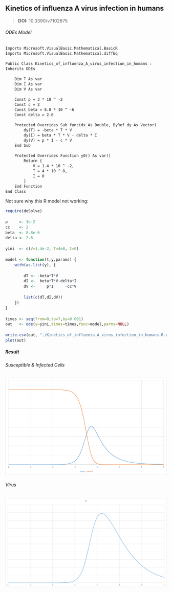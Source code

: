 ## Kinetics of influenza A virus infection in humans

> **DOI:** 10.3390/v7102875

###### ODEs Model

```vbnet
Imports Microsoft.VisualBasic.Mathematical.BasicR
Imports Microsoft.VisualBasic.Mathematical.diffEq

Public Class Kinetics_of_influenza_A_virus_infection_in_humans : Inherits ODEs

    Dim T As var
    Dim I As var
    Dim V As var

    Const p = 3 * 10 ^ -2
    Const c = 2
    Const beta = 8.8 * 10 ^ -6
    Const delta = 2.6

    Protected Overrides Sub func(dx As Double, ByRef dy As Vector)
        dy(T) = -beta * T * V
        dy(I) = beta * T * V - delta * I
        dy(V) = p * I - c * V
    End Sub

    Protected Overrides Function y0() As var()
        Return {
            V = 1.4 * 10 ^ -2,
            T = 4 * 10 ^ 8,
            I = 0
        }
    End Function
End Class
```

Not sure why this R model not working:

```R
require(deSolve)

p     <- 3e-2
cc    <- 2
beta  <- 8.8e-6
delta <- 2.6

yini  <- c(V=1.4e-2, T=4e8, I=0)

model <- function(t,y,params) {
	with(as.list(y), {

		dT <- -beta*T*V
		dI <-  beta*T*V-delta*I
		dV <-     p*I     -cc*V

		list(c(dT,dI,dV))
	})
}

times <- seq(from=0,to=7,by=0.001)
out   <- ode(y=yini,times=times,func=model,parms=NULL)

write.csv(out, "./Kinetics_of_influenza_A_virus_infection_in_humans.R.csv")
plot(out)
```

##### Result

###### Susceptible & Infected Cells
![](./Cells.png)

###### Virus
![](./Virus.png)
